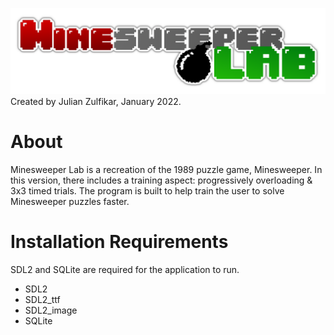 ![](https://github.com/julian-z/Minesweeper-Lab/blob/main/textures/minesweeperlablogo.png)
Created by Julian Zulfikar, January 2022.

# About
Minesweeper Lab is a recreation of the 1989 puzzle game, Minesweeper. In this version, there includes a training aspect: progressively overloading & 3x3 timed trials. The program is built to help train the user to solve Minesweeper puzzles faster.

# Installation Requirements
SDL2 and SQLite are required for the application to run.
- SDL2
- SDL2_ttf
- SDL2_image
- SQLite
